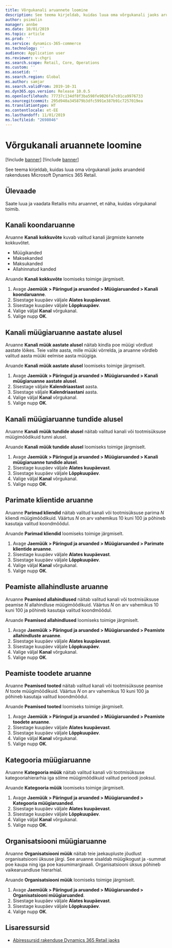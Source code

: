 ```yaml
---
title: Võrgukanali aruannete loomine
description: See teema kirjeldab, kuidas luua oma võrgukanali jaoks aruandeid rakenduses Microsoft Dynamics 365 Retail.
author: psimolin
manager: annbe
ms.date: 10/01/2019
ms.topic: article
ms.prod: ''
ms.service: dynamics-365-commerce
ms.technology: ''
audience: Application user
ms.reviewer: v-chgri
ms.search.scope: Retail, Core, Operations
ms.custom: ''
ms.assetid: ''
ms.search.region: Global
ms.author: samjar
ms.search.validFrom: 2019-10-31
ms.dyn365.ops.version: Release 10.0.5
ms.openlocfilehash: 77737c134df8f3ba598fe9026fa7c01ca9976733
ms.sourcegitcommit: 295d940a345879b3dfc5991e387b91c7257019ea
ms.translationtype: HT
ms.contentlocale: et-EE
ms.lasthandoff: 11/01/2019
ms.locfileid: "2698046"
---
```

# <a name="generate-online-channel-reports"></a>Võrgukanali aruannete loomine

[!include [banner](includes/preview-banner.md)]
[!include [banner](includes/banner.md)]

See teema kirjeldab, kuidas luua oma võrgukanali jaoks aruandeid rakenduses Microsoft Dynamics 365 Retail.

## <a name="overview"></a>Ülevaade

Saate luua ja vaadata Retailis mitu aruannet, et näha, kuidas võrgukanal toimib.

## <a name="channel-summary-report"></a>Kanali koondaruanne

Aruanne **Kanali kokkuvõte** kuvab valitud kanali järgmiste kannete kokkuvõtet.

- Müügikanded
- Maksekanded
- Maksukanded
- Allahinnatud kanded

Aruande **Kanali kokkuvõte** loomiseks toimige järgmiselt.

1. Avage **Jaemüük \> Päringud ja aruanded \> Müügiaruanded \> Kanali koondaruanne**.
1. Sisestage kuupäev väljale **Alates kuupäevast**.
1. Sisestage kuupäev väljale **Lõppkuupäev**.
1. Valige väljal **Kanal** võrgukanal.
1. Valige nupp **OK**.
 
## <a name="channel-sales-by-year-report"></a>Kanali müügiaruanne aastate alusel 

Aruanne **Kanali müük aastate alusel** näitab kindla poe müügi võrdlust aastate lõikes. Teie valite aasta, mille müüki võrrelda, ja aruanne võrdleb valitud aasta müüki eelmise aasta müügiga.

Aruande **Kanali müük aastate alusel** loomiseks toimige järgmiselt.

1. Avage **Jaemüük \> Päringud ja aruanded \> Müügiaruanded \> Kanali müügiaruanne aastate alusel**.
1. Sisestage väljale **Kalendriaastast** aasta.
1. Sisestage väljale **Kalendriaastani** aasta.
1. Valige väljal **Kanal** võrgukanal.
1. Valige nupp **OK**.

## <a name="channel-sales-by-hour-report"></a>Kanali müügiaruanne tundide alusel

Aruanne **Kanali müük tundide alusel** näitab valitud kanali või tootmisüksuse müügimõõdikuid tunni alusel.

Aruande **Kanali müük tundide alusel** loomiseks toimige järgmiselt.

1. Avage **Jaemüük \> Päringud ja aruanded \> Müügiaruanded \> Kanali müügiaruanne tundide alusel**.
1. Sisestage kuupäev väljale **Alates kuupäevast**.
1. Sisestage kuupäev väljale **Lõppkuupäev**.
1. Valige väljal **Kanal** võrgukanal.
1. Valige nupp **OK**.

## <a name="top-customers-report"></a>Parimate klientide aruanne

Aruanne **Parimad kliendid** näitab valitud kanali või tootmisüksuse parima *N* kliendi müügimõõdikuid. Väärtus *N* on arv vahemikus 10 kuni 100 ja põhineb kasutaja valitud koondmõõdul.

Aruande **Parimad kliendid** loomiseks toimige järgmiselt.

1. Avage **Jaemüük \> Päringud ja aruanded \> Müügiaruanded \> Parimate klientide aruanne**.
1. Sisestage kuupäev väljale **Alates kuupäevast**.
1. Sisestage kuupäev väljale **Lõppkuupäev**.
1. Valige väljal **Kanal** võrgukanal.
1. Valige nupp **OK**.

## <a name="top-discounts-report"></a>Peamiste allahindluste aruanne

Aruanne **Peamised allahindlused** näitab valitud kanali või tootmisüksuse peamise *N* allahindluse müügimõõdikuid. Väärtus *N* on arv vahemikus 10 kuni 100 ja põhineb kasutaja valitud koondmõõdul.

Aruande **Peamised allahindlused** loomiseks toimige järgmiselt.

1. Avage **Jaemüük \> Päringud ja aruanded \> Müügiaruanded \> Peamiste allahindluste aruanne**.
1. Sisestage kuupäev väljale **Alates kuupäevast**.
1. Sisestage kuupäev väljale **Lõppkuupäev**.
1. Valige väljal **Kanal** võrgukanal.
1. Valige nupp **OK**.

## <a name="top-products-report"></a>Peamiste toodete aruanne

Aruanne **Peamised tooted** näitab valitud kanali või tootmisüksuse peamise *N* toote müügimõõdikuid. Väärtus *N* on arv vahemikus 10 kuni 100 ja põhineb kasutaja valitud koondmõõdul.

Aruande **Peamised tooted** loomiseks toimige järgmiselt.

1. Avage **Jaemüük \> Päringud ja aruanded \> Müügiaruanded \> Peamiste toodete aruanne**.
1. Sisestage kuupäev väljale **Alates kuupäevast**.
1. Sisestage kuupäev väljale **Lõppkuupäev**.
1. Valige väljal **Kanal** võrgukanal.
1. Valige nupp **OK**.

## <a name="category-sales-report"></a>Kategooria müügiaruanne

Aruanne **Kategooria müük** näitab valitud kanali või tootmisüksuse kategooriahierarhia iga sõlme müügimõõdikuid valitud perioodi jooksul.

Aruande **Kategooria müük** loomiseks toimige järgmiselt.

1. Avage **Jaemüük \> Päringud ja aruanded \> Müügiaruanded \> Kategooria müügiaruanded**.
1. Sisestage kuupäev väljale **Alates kuupäevast**.
1. Sisestage kuupäev väljale **Lõppkuupäev**.
1. Valige väljal **Kanal** võrgukanal.
1. Valige nupp **OK**.

## <a name="organization-sales-report"></a>Organisatsiooni müügiaruanne

Aruanne **Organisatsiooni müük** näitab teie jaekaupluste jõudlust organisatsiooni üksuse järgi. See aruanne sisaldab müügikogust ja -summat poe kaupa ning iga poe kasumimarginaali. Organisatsiooni üksus põhineb vaikearuandluse hierarhial.

Aruande **Organisatsiooni müük** loomiseks toimige järgmiselt.

1. Avage **Jaemüük \> Päringud ja aruanded \> Müügiaruanded \> Organisatsiooni müügiaruanded**.
1. Sisestage kuupäev väljale **Alates kuupäevast**.
1. Sisestage kuupäev väljale **Lõppkuupäev**.
1. Valige nupp **OK**.

## <a name="additional-resources"></a>Lisaressursid

- [Abiressursid rakenduse Dynamics 365 Retail jaoks](../retail/index.md)

